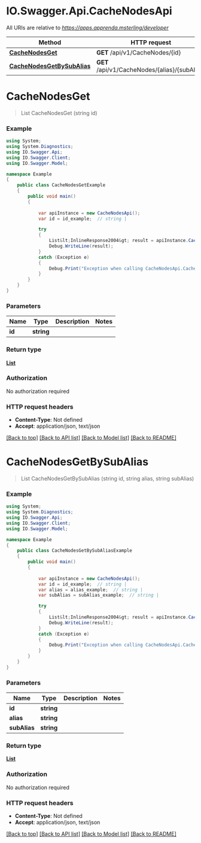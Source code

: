# IO.Swagger.Api.CacheNodesApi

All URIs are relative to *https://apps.apprenda.msterling/developer*

Method | HTTP request | Description
------------- | ------------- | -------------
[**CacheNodesGet**](CacheNodesApi.md#cachenodesget) | **GET** /api/v1/CacheNodes/{id} | 
[**CacheNodesGetBySubAlias**](CacheNodesApi.md#cachenodesgetbysubalias) | **GET** /api/v1/CacheNodes/{alias}/{subAlias} | 


<a name="cachenodesget"></a>
# **CacheNodesGet**
> List<InlineResponse2004> CacheNodesGet (string id)



### Example
```csharp
using System;
using System.Diagnostics;
using IO.Swagger.Api;
using IO.Swagger.Client;
using IO.Swagger.Model;

namespace Example
{
    public class CacheNodesGetExample
    {
        public void main()
        {
            
            var apiInstance = new CacheNodesApi();
            var id = id_example;  // string | 

            try
            {
                List&lt;InlineResponse2004&gt; result = apiInstance.CacheNodesGet(id);
                Debug.WriteLine(result);
            }
            catch (Exception e)
            {
                Debug.Print("Exception when calling CacheNodesApi.CacheNodesGet: " + e.Message );
            }
        }
    }
}
```

### Parameters

Name | Type | Description  | Notes
------------- | ------------- | ------------- | -------------
 **id** | **string**|  | 

### Return type

[**List<InlineResponse2004>**](InlineResponse2004.md)

### Authorization

No authorization required

### HTTP request headers

 - **Content-Type**: Not defined
 - **Accept**: application/json, text/json

[[Back to top]](#) [[Back to API list]](../README.md#documentation-for-api-endpoints) [[Back to Model list]](../README.md#documentation-for-models) [[Back to README]](../README.md)

<a name="cachenodesgetbysubalias"></a>
# **CacheNodesGetBySubAlias**
> List<InlineResponse2004> CacheNodesGetBySubAlias (string id, string alias, string subAlias)



### Example
```csharp
using System;
using System.Diagnostics;
using IO.Swagger.Api;
using IO.Swagger.Client;
using IO.Swagger.Model;

namespace Example
{
    public class CacheNodesGetBySubAliasExample
    {
        public void main()
        {
            
            var apiInstance = new CacheNodesApi();
            var id = id_example;  // string | 
            var alias = alias_example;  // string | 
            var subAlias = subAlias_example;  // string | 

            try
            {
                List&lt;InlineResponse2004&gt; result = apiInstance.CacheNodesGetBySubAlias(id, alias, subAlias);
                Debug.WriteLine(result);
            }
            catch (Exception e)
            {
                Debug.Print("Exception when calling CacheNodesApi.CacheNodesGetBySubAlias: " + e.Message );
            }
        }
    }
}
```

### Parameters

Name | Type | Description  | Notes
------------- | ------------- | ------------- | -------------
 **id** | **string**|  | 
 **alias** | **string**|  | 
 **subAlias** | **string**|  | 

### Return type

[**List<InlineResponse2004>**](InlineResponse2004.md)

### Authorization

No authorization required

### HTTP request headers

 - **Content-Type**: Not defined
 - **Accept**: application/json, text/json

[[Back to top]](#) [[Back to API list]](../README.md#documentation-for-api-endpoints) [[Back to Model list]](../README.md#documentation-for-models) [[Back to README]](../README.md)

